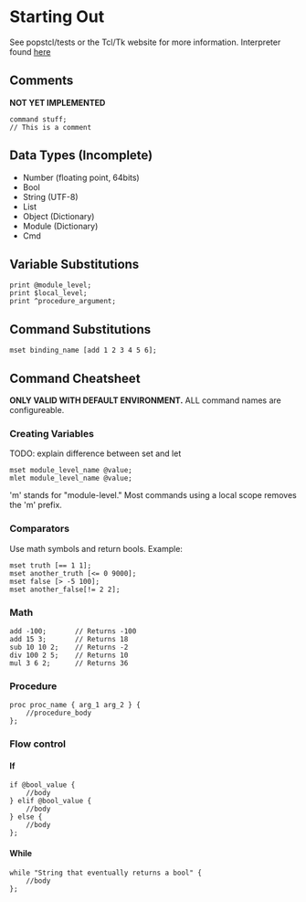 # Starting Out
See popstcl/tests or the Tcl/Tk website for more information.
Interpreter found [here](https://gitlab.com/Random_Civvy/popstcl-i)

## Comments
**NOT YET IMPLEMENTED**

~~~
command stuff;
// This is a comment
~~~

## Data Types (Incomplete)
* Number (floating point, 64bits)
* Bool
* String (UTF-8)
* List
* Object (Dictionary)
* Module (Dictionary)
* Cmd

## Variable Substitutions
~~~
print @module_level;
print $local_level;
print ^procedure_argument;
~~~

## Command Substitutions
~~~
mset binding_name [add 1 2 3 4 5 6];
~~~

## Command Cheatsheet
**ONLY VALID WITH DEFAULT ENVIRONMENT.** ALL command names are configureable.

### Creating Variables

TODO: explain difference between set and let
~~~
mset module_level_name @value;
mlet module_level_name @value;
~~~
'm' stands for "module-level."
Most commands using a local scope removes the 'm' prefix.

### Comparators
Use math symbols and return bools.
Example:
~~~
mset truth [== 1 1];
mset another_truth [<= 0 9000];
mset false [> -5 100];
mset another_false[!= 2 2];
~~~


### Math
~~~
add -100; 		// Returns -100
add 15 3; 		// Returns 18
sub 10 10 2; 	// Returns -2
div 100 2 5; 	// Returns 10
mul 3 6 2; 		// Returns 36
~~~

### Procedure

~~~
proc proc_name { arg_1 arg_2 } {
	//procedure_body
};
~~~

### Flow control

#### If
~~~ 
if @bool_value {
	//body
} elif @bool_value {
	//body
} else {
	//body
};
~~~

#### While
~~~
while "String that eventually returns a bool" {
	//body
};
~~~
